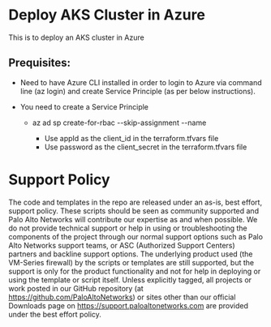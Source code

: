 # Deploy AKS Cluster in Azure
This is to deploy an AKS cluster in Azure

## Prequisites:
- Need to have Azure CLI installed in order to login to Azure via command line (az login) and create Service Principle (as per below instructions).

- You need to create a Service Principle
    - az ad sp create-for-rbac --skip-assignment --name <service-principle-name>
        - Use appId as the client_id in the terraform.tfvars file
        - Use password as the client_secret in the terraform.tfvars file

# Support Policy
The code and templates in the repo are released under an as-is, best effort, support policy. These scripts should be seen as community supported and Palo Alto Networks will contribute our expertise as and when possible. We do not provide technical support or help in using or troubleshooting the components of the project through our normal support options such as Palo Alto Networks support teams, or ASC (Authorized Support Centers) partners and backline support options. The underlying product used (the VM-Series firewall) by the scripts or templates are still supported, but the support is only for the product functionality and not for help in deploying or using the template or script itself. Unless explicitly tagged, all projects or work posted in our GitHub repository (at https://github.com/PaloAltoNetworks) or sites other than our official Downloads page on https://support.paloaltonetworks.com are provided under the best effort policy.
